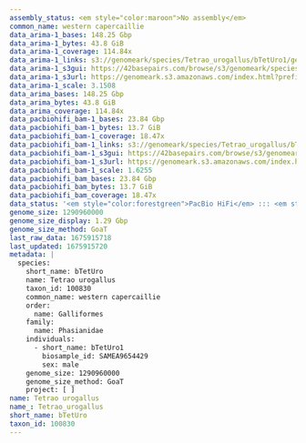 ```yaml
---
assembly_status: <em style="color:maroon">No assembly</em>
common_name: western capercaillie
data_arima-1_bases: 148.25 Gbp
data_arima-1_bytes: 43.8 GiB
data_arima-1_coverage: 114.84x
data_arima-1_links: s3://genomeark/species/Tetrao_urogallus/bTetUro1/genomic_data/arima/<br>
data_arima-1_s3gui: https://42basepairs.com/browse/s3/genomeark/species/Tetrao_urogallus/bTetUro1/genomic_data/arima/
data_arima-1_s3url: https://genomeark.s3.amazonaws.com/index.html?prefix=species/Tetrao_urogallus/bTetUro1/genomic_data/arima/
data_arima-1_scale: 3.1508
data_arima_bases: 148.25 Gbp
data_arima_bytes: 43.8 GiB
data_arima_coverage: 114.84x
data_pacbiohifi_bam-1_bases: 23.84 Gbp
data_pacbiohifi_bam-1_bytes: 13.7 GiB
data_pacbiohifi_bam-1_coverage: 18.47x
data_pacbiohifi_bam-1_links: s3://genomeark/species/Tetrao_urogallus/bTetUro1/genomic_data/pacbio_hifi/<br>
data_pacbiohifi_bam-1_s3gui: https://42basepairs.com/browse/s3/genomeark/species/Tetrao_urogallus/bTetUro1/genomic_data/pacbio_hifi/
data_pacbiohifi_bam-1_s3url: https://genomeark.s3.amazonaws.com/index.html?prefix=species/Tetrao_urogallus/bTetUro1/genomic_data/pacbio_hifi/
data_pacbiohifi_bam-1_scale: 1.6255
data_pacbiohifi_bam_bases: 23.84 Gbp
data_pacbiohifi_bam_bytes: 13.7 GiB
data_pacbiohifi_bam_coverage: 18.47x
data_status: '<em style="color:forestgreen">PacBio HiFi</em> ::: <em style="color:forestgreen">Arima</em>'
genome_size: 1290960000
genome_size_display: 1.29 Gbp
genome_size_method: GoaT
last_raw_data: 1675915718
last_updated: 1675915720
metadata: |
  species:
    short_name: bTetUro
    name: Tetrao urogallus
    taxon_id: 100830
    common_name: western capercaillie
    order:
      name: Galliformes
    family:
      name: Phasianidae
    individuals:
      - short_name: bTetUro1
        biosample_id: SAMEA9654429
        sex: male
    genome_size: 1290960000
    genome_size_method: GoaT
    project: [ ]
name: Tetrao urogallus
name_: Tetrao_urogallus
short_name: bTetUro
taxon_id: 100830
---
```

